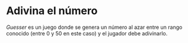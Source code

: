 # Adivina el número

_Guesser_ es un juego donde se genera un número al azar entre un rango
conocido (entre 0 y 50 en este caso) y el jugador debe adivinarlo.
